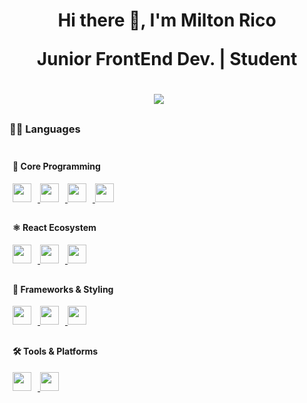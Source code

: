 <h1 align='center'>Hi there  👋, I'm Milton Rico

<p align='center'>Junior FrontEnd Dev. | Student</p>

<div align='center'>
  <!-- <a href="" target="_blank"><img src="https://img.shields.io/badge/X-000000?style=for-the-badge&logo=x&logoColor=white" /></a>&nbsp;&nbsp;&nbsp;&nbsp; -->
  <a href="https://www.linkedin.com/in/milton-joseth-rico-b-34964034b/" target="_blank"><img src="https://img.shields.io/badge/linkedin-%230077B5.svg?&style=for-the-badge&logo=linkedin&logoColor=white" /></a>&nbsp;&nbsp;&nbsp;&nbsp;
</div>

<h3>👨‍💻 Languages</h3>

<div style="display: inline-block; vertical-align: top; width: 48%; margin: 1%;">
  <h4>🧠 Core Programming</h4>
  <div>
    <a href="http://ude.my/UC-b9576304-0459-48c1-9e67-d4e285d896a3" target="_blank">
      <img src="https://img.shields.io/badge/html5-%23e34f26.svg?style=for-the-badge&logo=html5&logoColor=white" height="30" style="margin-right: 10px;" />
      <img src="https://img.shields.io/badge/css3-%231572B6.svg?style=for-the-badge&logo=css3&logoColor=white" height="30" style="margin-right: 10px;" />
    </a>
    <a href="https://platzi.com/p/miltonrico02/" target="_blank">
      <img src="https://img.shields.io/badge/JavaScript-323330?style=for-the-badge&logo=javascript&logoColor=F7DF1E" height="30" style="margin-right: 10px;" />
    </a>
    <a href="https://www.ude.my/UC-50f52ea5-5a0f-46a6-a7b8-d035edbb457d/" target="_blank">
      <img src="https://img.shields.io/badge/typescript-%23007ACC.svg?style=for-the-badge&logo=typescript&logoColor=white" height="30" style="margin-right: 10px;" />
    </a>
  </div>
</div>

<div style="display: inline-block; vertical-align: top; width: 48%; margin: 1%;">
  <h4>⚛️ React Ecosystem</h4>
  <div>
    <a href="https://www.ude.my/UC-50f52ea5-5a0f-46a6-a7b8-d035edbb457d/" target="_blank">
      <img src="https://img.shields.io/badge/react-%2320232a.svg?style=for-the-badge&logo=react&logoColor=%2361DAFB" height="30" style="margin-right: 10px;" />
      <img src="https://img.shields.io/badge/redux-%23593d88.svg?style=for-the-badge&logo=redux&logoColor=white" height="30" style="margin-right: 10px;" />
      <img src="https://img.shields.io/badge/react--router-%23CA4245.svg?style=for-the-badge&logo=react-router&logoColor=white" height="30" style="margin-right: 10px;" />
    </a>
  </div>
</div>

<div style="display: inline-block; vertical-align: top; width: 48%; margin: 1%;">
  <h4>🎨 Frameworks & Styling</h4>
  <div>
    <a href="https://www.ude.my/UC-50f52ea5-5a0f-46a6-a7b8-d035edbb457d/" target="_blank">
      <img src="https://img.shields.io/badge/Next-black?style=for-the-badge&logo=next.js&logoColor=white" height="30" style="margin-right: 10px;" />
      <img src="https://img.shields.io/badge/tailwindcss-%2338B2AC.svg?style=for-the-badge&logo=tailwind-css&logoColor=white" height="30" style="margin-right: 10px;" />
    </a>
    <img src="https://img.shields.io/badge/SASS-hotpink.svg?style=for-the-badge&logo=SASS&logoColor=white" height="30" style="margin-right: 10px;" />
  </div>
</div>

<div style="display: inline-block; vertical-align: top; width: 48%; margin: 1%;">
  <h4>🛠️ Tools & Platforms</h4>
  <div>
    <a href="https://platzi.com/p/miltonrico02/" target="_blank">
      <img src="https://img.shields.io/badge/git-%23F05033.svg?style=for-the-badge&logo=git&logoColor=white" height="30" style="margin-right: 10px;" />
      <img src="https://img.shields.io/badge/github-%23121011.svg?style=for-the-badge&logo=github&logoColor=white" height="30" style="margin-right: 10px;" />
    </a>
  </div>
</div>
